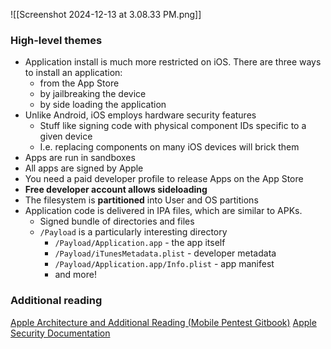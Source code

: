 ![[Screenshot 2024-12-13 at 3.08.33 PM.png]]
### High-level themes
- Application install is much more restricted on iOS. There are three ways to install an application:
	- from the App Store
	- by jailbreaking the device
	- by side loading the application
- Unlike Android, iOS employs hardware security features
	- Stuff like signing code with physical component IDs specific to a given device
	- I.e. replacing components on many iOS devices will brick them
- Apps are run in sandboxes
- All apps are signed by Apple
- You need a paid developer profile to release Apps on the App Store
- **Free developer account allows sideloading**
- The filesystem is **partitioned** into User and OS partitions
- Application code is delivered in IPA files, which are similar to APKs.
	- Signed bundle of directories and files
	- `/Payload` is a particularly interesting directory
		- `/Payload/Application.app` - the app itself
		- `/Payload/iTunesMetadata.plist` - developer metadata
		- `/Payload/Application.app/Info.plist` - app manifest
		- and more!

### Additional reading
[Apple Architecture and Additional Reading (Mobile Pentest Gitbook)]([https://mobile-security.gitbook.io/mobile-security-testing-guide/ios-testing-guide/0x06a-platform-overview](https://mobile-security.gitbook.io/mobile-security-testing-guide/ios-testing-guide/0x06a-platform-overview))
[Apple Security Documentation]([https://support.apple.com/guide/security/welcome/web](https://support.apple.com/guide/security/welcome/web))